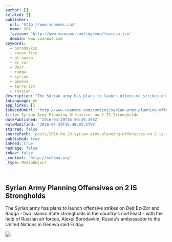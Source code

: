 ```yaml
---
author: []
related: []
publisher:
  url: 'http://www.voanews.com'
  name: VOA
  favicon: 'http://www.voanews.com/img/voa/favicon.ico'
  domain: www.voanews.com
keywords:
  - borodavkin
  - cease-fire
  - al-nusra
  - ez-zor
  - deir
  - raqqa
  - syrian
  - geneva
  - terrorist
  - russian
description: "The Syrian army has plans to launch offensive strikes on Deir Ez-Zor and Raqqa - two Islamic State strongholds in the country's northeast - with the help of Russian air forces, Alexei Borodavkin, Russia's ambassador to the United Nations in Geneva said Friday."
inLanguage: en
app_links: []
isBasedOnUrl: 'http://www.voanews.com/content/syrian-army-planning-offensives-in-is-strongholds/3308085.html'
title: Syrian Army Planning Offensives on 2 IS Strongholds
datePublished: '2016-04-29T16:50:39.398Z'
dateModified: '2016-04-29T16:48:03.579Z'
starred: false
sourcePath: _posts/2016-04-29-syrian-army-planning-offensives-on-2-is-strongholds.md
published: true
inFeed: true
hasPage: false
inNav: false
_context: 'http://schema.org'
_type: MediaObject

---
```

<article style=""><h1>Syrian Army Planning Offensives on 2 IS Strongholds</h1><p>The Syrian army has plans to launch offensive strikes on Deir Ez-Zor and Raqqa - two Islamic State strongholds in the country's northeast - with the help of Russian air forces, Alexei Borodavkin, Russia's ambassador to the United Nations in Geneva said Friday.</p><img src="http://gdb.voanews.com/E13F4F8C-11DA-4770-B3EB-5FFBBF991810_cx0_cy14_cw0_mw1024_mh1024_s.jpg" /></article>